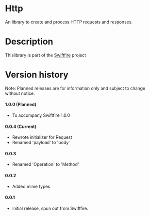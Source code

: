 # Http
An library to create and process HTTP requests and responses.

# Description
Thislibrary is part of the [Swiftfire](http://swiftfire.nl) project

# Version history

Note: Planned releases are for information only and subject to change without notice.

#### 1.0.0 (Planned)

- To accompany Swiftfire 1.0.0

#### 0.0.4 (Current)

- Rewrote initializer for Request
- Renamed 'payload' to 'body'

#### 0.0.3

- Renamed 'Operation' to 'Method'

#### 0.0.2

- Added mime types

#### 0.0.1

- Initial release, spun out from Swiftfire.